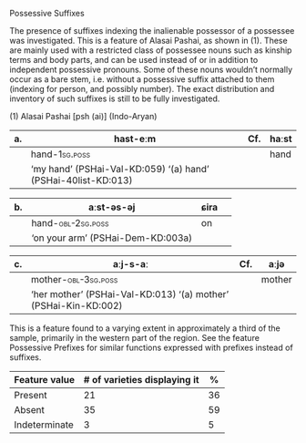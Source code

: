 Possessive Suffixes

The presence of suffixes indexing the inalienable possessor of a
possessee was investigated. This is a feature of Alasai Pashai, as shown
in (1). These are mainly used with a restricted class of possessee nouns
such as kinship terms and body parts, and can be used instead of or in
addition to independent possessive pronouns. Some of these nouns
wouldn’t normally occur as a bare stem, i.e. without a possessive suffix
attached to them (indexing for person, and possibly number). The exact
distribution and inventory of such suffixes is still to be fully
investigated.

(1) <span id="_Ref12281344" class="anchor"></span>Alasai Pashai \[psh
    (ai)\] (Indo-Aryan)

| a.  | hast-**eːm**                                                  | Cf. | haːst |
|-----|---------------------------------------------------------------|-----|-------|
|     | hand-<span style="font-variant:small-caps;">1sg.poss</span>   |     | hand  |
|     | ‘my hand’ (PSHai-Val-KD:059) ‘(a) hand’ (PSHai-40list-KD:013) |

| b.  | aːst-əs-**əj**                                                  | ɕira |     |
|-----|-----------------------------------------------------------------|------|-----|
|     | hand-<span style="font-variant:small-caps;">obl-2sg.poss</span> | on   |     |
|     | ‘on your arm’ (PSHai-Dem-KD:003a)                               |

| c.  | aːj-s-**aː**                                                      | Cf. | aːjə   |
|-----|-------------------------------------------------------------------|-----|--------|
|     | mother-<span style="font-variant:small-caps;">obl-3sg.poss</span> |     | mother |
|     | ‘her mother’ (PSHai-Val-KD:013) ‘(a) mother’ (PSHai-Kin-KD:002)   |

This is a feature found to a varying extent in approximately a third of
the sample, primarily in the western part of the region. See the feature
Possessive Prefixes for similar functions expressed with prefixes
instead of suffixes.

| Feature value | \# of varieties displaying it | %   |
|---------------|-------------------------------|-----|
| Present       | 21                            | 36  |
| Absent        | 35                            | 59  |
| Indeterminate | 3                             | 5   |


